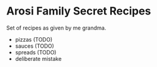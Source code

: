 # Arosi Family Secret Recipes

Set of recipes as given by me grandma.
 
 - pizzas (TODO)
 - sauces (TODO)
 - spreads (TODO)
 - deliberate mistake